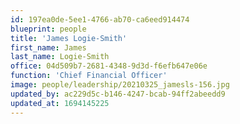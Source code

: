 ```yaml
---
id: 197ea0de-5ee1-4766-ab70-ca6eed914474
blueprint: people
title: 'James Logie-Smith'
first_name: James
last_name: Logie-Smith
office: 04d509b7-2681-4348-9d3d-f6efb647e06e
function: 'Chief Financial Officer'
image: people/leadership/20210325_jamesls-156.jpg
updated_by: ac229d5c-b146-4247-bcab-94ff2abeedd9
updated_at: 1694145225
---
```

